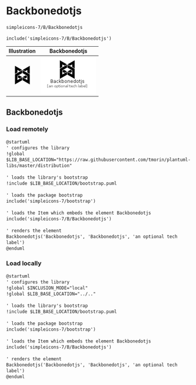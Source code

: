 # Backbonedotjs


```text
simpleicons-7/B/Backbonedotjs
```

```text
include('simpleicons-7/B/Backbonedotjs')
```



| Illustration | Backbonedotjs |
| :---: | :---: |
| ![illustration for Illustration](../../simpleicons-7/B/Backbonedotjs.png) | ![illustration for Backbonedotjs](../../simpleicons-7/B/Backbonedotjs.Local.png) |




## Backbonedotjs

### Load remotely
```plantuml
@startuml
' configures the library
!global $LIB_BASE_LOCATION="https://raw.githubusercontent.com/tmorin/plantuml-libs/master/distribution"

' loads the library's bootstrap
!include $LIB_BASE_LOCATION/bootstrap.puml

' loads the package bootstrap
include('simpleicons-7/bootstrap')

' loads the Item which embeds the element Backbonedotjs
include('simpleicons-7/B/Backbonedotjs')

' renders the element
Backbonedotjs('Backbonedotjs', 'Backbonedotjs', 'an optional tech label')
@enduml
```

### Load locally
```plantuml
@startuml
' configures the library
!global $INCLUSION_MODE="local"
!global $LIB_BASE_LOCATION="../.."

' loads the library's bootstrap
!include $LIB_BASE_LOCATION/bootstrap.puml

' loads the package bootstrap
include('simpleicons-7/bootstrap')

' loads the Item which embeds the element Backbonedotjs
include('simpleicons-7/B/Backbonedotjs')

' renders the element
Backbonedotjs('Backbonedotjs', 'Backbonedotjs', 'an optional tech label')
@enduml
```

